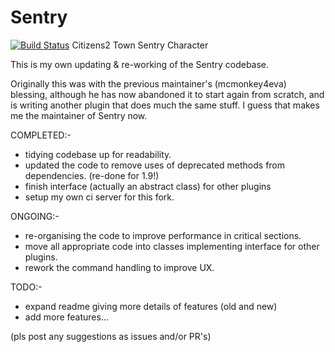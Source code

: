 # Sentry
[![Build Status](http://jabelpeeps.org/jenkins/buildStatus/icon?job=21st_Sentry&build=36)](http://jabelpeeps.org/jenkins/job/21st_Sentry/36/)
Citizens2 Town Sentry Character

This is my own updating & re-working of the Sentry codebase.

Originally this was with the previous maintainer's (mcmonkey4eva) blessing, although he has now abandoned it to start again from scratch, and is writing another plugin that does much the same stuff.  I guess that makes me the maintainer of Sentry now.

COMPLETED:-
* tidying codebase up for readability.
* updated the code to remove uses of deprecated methods from dependencies. (re-done for 1.9!)
* finish interface (actually an abstract class) for other plugins
* setup my own ci server for this fork.

ONGOING:-
* re-organising the code to improve performance in critical sections.
* move all appropriate code into classes implementing interface for other plugins.
* rework the command handling to improve UX.

TODO:-
* expand readme giving more details of features (old and new)
* add more features... 

(pls post any suggestions as issues and/or PR's)
